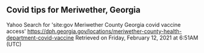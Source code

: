 ## Covid tips for Meriwether, Georgia

Yahoo Search for 'site:gov Meriwether County Georgia covid vaccine access'
https://dph.georgia.gov/locations/meriwether-county-health-department-covid-vaccine
Retrieved on Friday, February 12, 2021 at 6:51AM (UTC)